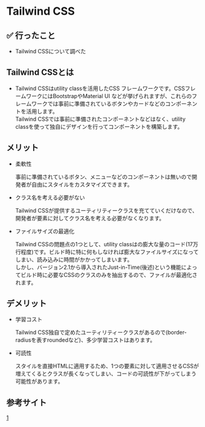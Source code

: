 # Tailwind CSS

## ✅ 行ったこと

- Tailwind CSSについて調べた

## Tailwind CSSとは

- Tailwind CSSはutility classを活用したCSS フレームワークです。CSSフレームワークにはBootstrapやMaterial UI などが挙げられますが、これらのフレームワークでは事前に準備されているボタンやカードなどのコンポーネントを活用します。<br>
Tailwind CSSでは事前に準備されたコンポーネントなどはなく、utility classを使って独自にデザインを行ってコンポーネントを構築します。

## メリット

- 柔軟性

  事前に準備されているボタン、メニューなどのコンポーネントは無いので開発者が自由にスタイルをカスタマイズできます。

- クラス名を考える必要がない

  Tailwind CSSが提供するユーティリティークラスを充てていくだけなので、開発者が要素に対してクラス名を考える必要がなくなります。

- ファイルサイズの最適化

  Tailwind CSSの問題点の1つとして、utility classはの膨大な量のコード(17万行程度)です。ビルド時に特に何もしなければ膨大なファイルサイズになってしまい、読み込みに時間がかかってしまいます。<br>
  しかし、バージョン2.1から導入されたJust-in-Time(後述)という機能によってビルド時に必要なCSSのクラスのみを抽出するので、ファイルが最適化されます。

## デメリット

- 学習コスト

  Tailwind CSS独自で定めたユーティリティークラスがあるので(border-radiusを表すroundedなど)、多少学習コストはあります。

- 可読性

  スタイルを直接HTMLに適用するため、1つの要素に対して適用させるCSSが増えてくるとクラスが長くなってしまい、コードの可読性が下がってしまう可能性があります。

## 参考サイト
[1](https://qiita.com/Hirohana/items/2a33c96cbdf494958a2e)<br>
